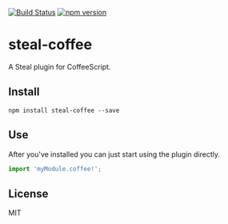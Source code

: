 [![Build Status](https://travis-ci.org/ilyavf/steal-coffee.svg?branch=master)](https://travis-ci.org/ilyavf/steal-coffee)
[![npm version](https://badge.fury.io/js/steal-coffee.svg)](http://badge.fury.io/js/steal-coffee)

# steal-coffee

A Steal plugin for CoffeeScript.

## Install

```
npm install steal-coffee --save
```

## Use

After you've installed you can just start using the plugin directly.

```js
import 'myModule.coffee!';
```

## License

MIT